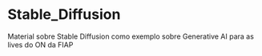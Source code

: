 # Stable_Diffusion
Material sobre Stable Diffusion como exemplo sobre Generative AI para as lives do ON da FIAP
